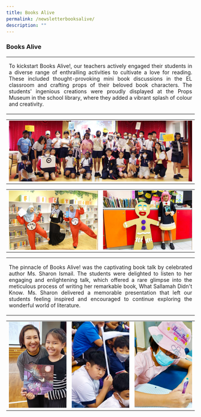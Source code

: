 ```yaml
---
title: Books Alive
permalink: /newsletterbooksalive/
description: ""
---
```

### Books Alive
<table><tbody>
<tr>
<td style="text-align: center; width: 60%; border:0;"><p align="justify">To kickstart Books Alive!, our teachers actively engaged their students in a diverse range of enthralling activities to cultivate a love for reading. These included thought-provoking mini book discussions in the EL classroom and crafting props of their beloved book characters. The students' ingenious creations were proudly displayed at the Props Museum in the school library, where they added a vibrant splash of colour and creativity.</p></td>
</tr></tbody></table>

<table><tbody>
<tr>
<td style="width: 100%; border:0;"><img src="/images/Newsletter/newsletter06_01.jpg"></td>
</tr></tbody></table>

<table><tbody>
<tr>
<td style="width: 50%;"><img src="/images/Newsletter/newsletter06_02.jpg"></td>
<td style="width: 50%;"><img src="/images/Newsletter/newsletter06_03.jpg"></td>
</tr>
</tbody></table>

<table><tbody>
<tr>
<td style="text-align: center; width: 60%; border:0;"><p align="justify">The pinnacle of Books Alive! was the captivating book talk by celebrated author Ms. Sharon Ismail. The students were delighted to listen to her engaging and enlightening talk, which offered a rare glimpse into the meticulous process of writing her remarkable book, What Sallamah Didn't Know. Ms. Sharon delivered a memorable presentation that left our students feeling inspired and encouraged to continue exploring the wonderful world of literature.</p></td>
</tr></tbody></table>

<table><tbody>
<tr>
<td style="width: 33%;"><img src="/images/Newsletter/newsletter06_04.jpg"></td>
<td style="width: 33%;"><img src="/images/Newsletter/newsletter06_05.jpg"></td>
<td style="width: 33%;"><img src="/images/Newsletter/newsletter06_06.jpg"></td>
</tr>
</tbody></table>
